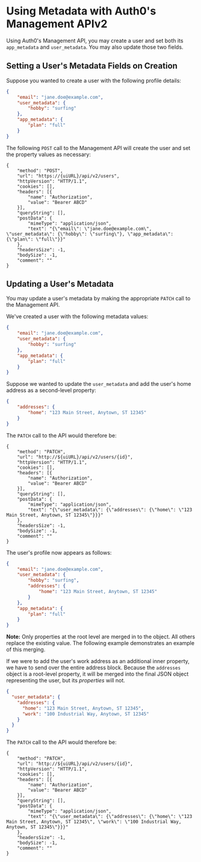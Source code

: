 # Using Metadata with Auth0's Management APIv2

Using Auth0's Management API, you may create a user and set both its `app_metadata` and `user_metadata`. You may also update those two fields.

## Setting a User's Metadata Fields on Creation

Suppose you wanted to create a user with the following profile details:

```json
{
    "email": "jane.doe@example.com",
    "user_metadata": {
        "hobby": "surfing"
    },
    "app_metadata": {
        "plan": "full"
    }
}
```

The following `POST` call to the Management API will create the user and set the property values as necessary:

```har
{
	"method": "POST",
	"url": "https://{uiURL}/api/v2/users",
	"httpVersion": "HTTP/1.1",
	"cookies": [],
	"headers": [{
		"name": "Authorization",
		"value": "Bearer ABCD"
	}],
	"queryString": [],
	"postData": {
		"mimeType": "application/json",
		"text": "{\"email\": \"jane.doe@example.com\", \"user_metadata\": {\"hobby\": \"surfing\"}, \"app_metadata\": {\"plan\": \"full\"}}"
	},
	"headersSize": -1,
	"bodySize": -1,
	"comment": ""
}
```

## Updating a User's Metadata

You may update a user's metadata by making the appropriate `PATCH` call to the Management API.

We've created a user with the following metadata values:

```json
{
    "email": "jane.doe@example.com",
    "user_metadata": {
        "hobby": "surfing"
    },
    "app_metadata": {
        "plan": "full"
    }
}
```
Suppose we wanted to update the `user_metadata` and add the user's home address as a second-level property:

```json
{
    "addresses": {
        "home": "123 Main Street, Anytown, ST 12345"
    }
}
```

The `PATCH` call to the API would therefore be:

```har
{
	"method": "PATCH",
	"url": "http://${uiURL}/api/v2/users/{id}",
	"httpVersion": "HTTP/1.1",
	"cookies": [],
	"headers": [{
		"name": "Authorization",
		"value": "Bearer ABCD"
	}],
	"queryString": [],
	"postData": {
		"mimeType": "application/json",
		"text": "{\"user_metadata\": {\"addresses\": {\"home\": \"123 Main Street, Anytown, ST 12345\"}}}"
	},
	"headersSize": -1,
	"bodySize": -1,
	"comment": ""
}
```

The user's profile now appears as follows:

```json
{
    "email": "jane.doe@example.com",
    "user_metadata": {
        "hobby": "surfing",
        "addresses": {
            "home": "123 Main Street, Anytown, ST 12345"
        }
    },
    "app_metadata": {
        "plan": "full"
    }
}
```

**Note:** Only properties at the root level are merged in to the object. All others replace the existing value. The following example demonstrates an example of this merging.

If we were to add the user's work address as an additional inner property, we have to send over the entire address block. Because the `addresses` object is a root-level property, it will be merged into the final JSON object representing the user, but its *properties* will not.

```json
{
  "user_metadata": {
    "addresses": {
      "home": "123 Main Street, Anytown, ST 12345",
      "work": "100 Industrial Way, Anytown, ST 12345"
    }
  }
}
```

The `PATCH` call to the API would therefore be:

```har
{
	"method": "PATCH",
	"url": "http://${uiURL}/api/v2/users/{id}",
	"httpVersion": "HTTP/1.1",
	"cookies": [],
	"headers": [{
		"name": "Authorization",
		"value": "Bearer ABCD"
	}],
	"queryString": [],
	"postData": {
		"mimeType": "application/json",
		"text": "{\"user_metadata\": {\"addresses\": {\"home\": \"123 Main Street, Anytown, ST 12345\", \"work\": \"100 Industrial Way, Anytown, ST 12345\"}}}"
	},
	"headersSize": -1,
	"bodySize": -1,
	"comment": ""
}
```
